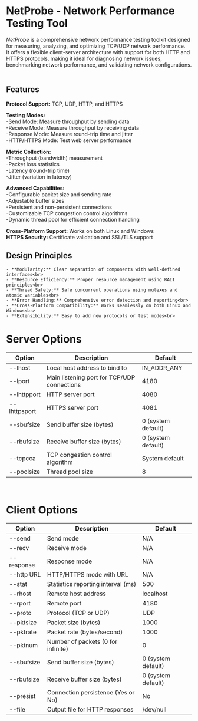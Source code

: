 # NetProbe - Network Performance Testing Tool
*NetProbe* is a comprehensive network performance testing toolkit designed for measuring, analyzing, and optimizing TCP/UDP network performance. <br>It offers a flexible client-server architecture with support for both HTTP and HTTPS protocols, making it ideal for diagnosing network issues, benchmarking network performance, and validating network configurations.<br><br>

## Features
**Protocol Support:** TCP, UDP, HTTP, and HTTPS<br>

**Testing Modes:** <br>
    -Send Mode: Measure throughput by sending data<br>
    -Receive Mode: Measure throughput by receiving data<br>
    -Response Mode: Measure round-trip time and jitter<br>
    -HTTP/HTTPS Mode: Test web server performance<br>

**Metric Collection:** <br>
    -Throughput (bandwidth) measurement<br>
    -Packet loss statistics<br>
    -Latency (round-trip time)<br>
    -Jitter (variation in latency)<br>

**Advanced Capabilities:**<br>
    -Configurable packet size and sending rate<br>
    -Adjustable buffer sizes<br>
    -Persistent and non-persistent connections<br>
    -Customizable TCP congestion control algorithms<br>
    -Dynamic thread pool for efficient connection handling<br>

**Cross-Platform Support**: Works on both Linux and Windows<br>
**HTTPS Security:** Certificate validation and SSL/TLS support<br>

## Design Principles
    - **Modularity:** Clear separation of components with well-defined interfaces<br>
    - **Resource Efficiency:** Proper resource management using RAII principles<br>
    - **Thread Safety:** Safe concurrent operations using mutexes and atomic variables<br>
    - **Error Handling:** Comprehensive error detection and reporting<br>
    - **Cross-Platform Compatibility:** Works seamlessly on both Linux and Windows<br>
    - **Extensibility:** Easy to add new protocols or test modes<br>


# Server Options<br>

| Option | Description | Default |
|--------|-------------|---------|
| --lhost | Local host address to bind to | IN_ADDR_ANY |
| --lport | Main listening port for TCP/UDP connections | 4180 |
| --lhttpport | HTTP server port | 4080 |
| --lhttpsport | HTTPS server port | 4081 |
| --sbufsize | Send buffer size (bytes) | 0 (system default) |
| --rbufsize | Receive buffer size (bytes) | 0 (system default) |
| --tcpcca | TCP congestion control algorithm | System default |
| --poolsize | Thread pool size | 8 |

<br>

# Client Options<br>
| Option | Description | Default |
|--------|-------------|---------|
| --send | Send mode | N/A |
| --recv | Receive mode | N/A |
| --response | Response mode | N/A |
| --http URL | HTTP/HTTPS mode with URL | N/A |
| --stat | Statistics reporting interval (ms) | 500 |
| --rhost | Remote host address | localhost |
| --rport | Remote port | 4180 |
| --proto | Protocol (TCP or UDP) | UDP |
| --pktsize | Packet size (bytes) | 1000 |
| --pktrate | Packet rate (bytes/second) | 1000 |
| --pktnum | Number of packets (0 for infinite) | 0 |
| --sbufsize | Send buffer size (bytes) | 0 (system default) |
| --rbufsize | Receive buffer size (bytes) | 0 (system default) |
| --presist | Connection persistence (Yes or No) | No |
| --file | Output file for HTTP responses | /dev/null |